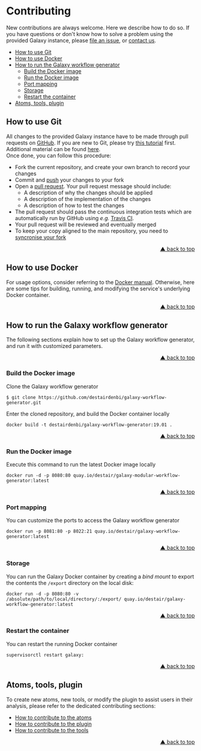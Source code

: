 # Contributing

New contributions are always welcome. Here we describe how to do so. If you have questions or don't know how to solve a problem using the provided Galaxy instance, please [file an issue](https://github.com/destairdenbi/galaxy-modular-workflow-generator/issues), or [contact us](https://destair.bioinf.uni-leipzig.de/about/).

- [How to use Git](#how-to-use-git)
- [How to use Docker](#how-to-use-docker)
- [How to run the Galaxy workflow generator](#how-to-run-the-galaxy-workflow-generator)
  - [Build the Docker image](#build-the-docker-image)
  - [Run the Docker image](#run-the-docker-image)
  - [Port mapping](#port-mapping)
  - [Storage](#storage)
  - [Restart the container](#restart-the-container)
- [Atoms, tools, plugin](##atoms-tools-plugin)


## How to use Git

All changes to the provided Galaxy instance have to be made through pull requests on [GitHub](https://github.com/). 
If you are new to Git, please try [this tutorial](https://try.github.com/) first. Additional material can be found [here](https://help.github.com/articles/good-resources-for-learning-git-and-github/).  
Once done, you can follow this procedure:

- Fork the current repository, and create your own branch to record your changes
- Commit and [push](https://help.github.com/articles/pushing-to-a-remote/) your changes to your fork
- Open a [pull request](https://help.github.com/articles/creating-a-pull-request/). Your pull request message should include:
  - A description of why the changes should be applied
  - A description of the implementation of the changes
  - A description of how to test the changes
- The pull request should pass the continuous integration tests which are automatically run by GitHub using *e.g.* [Travis CI](https://travis-ci.org/).
- Your pull request will be reviewed and eventually merged
- To keep your copy aligned to the main repository, you need to [syncronise your fork](https://help.github.com/articles/syncing-a-fork/)
<p align="right"><a href="#top">&#x25B2; back to top</a></p>


## How to use Docker

For usage options, consider referring to the [Docker manual](https://docs.docker.io/). Otherwise, here are some tips for building, running, and modifying the service's underlying Docker container.
<p align="right"><a href="#top">&#x25B2; back to top</a></p>


## How to run the Galaxy workflow generator

The following sections explain how to set up the Galaxy workflow generator, and run it with customized parameters.
<p align="right"><a href="#top">&#x25B2; back to top</a></p>


### Build the Docker image

Clone the Galaxy workflow generator
```
$ git clone https://github.com/destairdenbi/galaxy-workflow-generator.git
```

Enter the cloned repository, and build the Docker container locally
```
docker build -t destairdenbi/galaxy-workflow-generator:19.01 .
```
<p align="right"><a href="#top">&#x25B2; back to top</a></p>



### Run the Docker image

Execute this command to run the latest Docker image locally

```
docker run -d -p 8080:80 quay.io/destair/galaxy-modular-workflow-generator:latest
```
<p align="right"><a href="#top">&#x25B2; back to top</a></p>


### Port mapping

You can customize the ports to access the Galaxy workflow generator
```
docker run -p 8081:80 -p 8022:21 quay.io/destair/galaxy-workflow-generator:latest
```
<p align="right"><a href="#top">&#x25B2; back to top</a></p>


### Storage
You can run the Galaxy Docker container by creating a *bind mount* to export the contents the ``/export`` directory on the local disk:
```
docker run -d -p 8080:80 -v /absolute/path/to/local/directory/:/export/ quay.io/destair/galaxy-workflow-generator:latest
```
<p align="right"><a href="#top">&#x25B2; back to top</a></p>


### Restart the container

You can restart the running Docker container
```
supervisorctl restart galaxy:
```
<p align="right"><a href="#top">&#x25B2; back to top</a></p>


## Atoms, tools, plugin

To create new atoms, new tools, or modify the plugin to assist users in their analysis, please refer to the dedicated contributing sections:
- [How to contribute to the atoms](https://github.com/destairdenbi/galaxy-atoms)
- [How to contribute to the plugin](https://github.com/destairdenbi/galaxy-webhooks)
- [How to contribute to the tools](https://github.com/destairdenbi/galaxy-tools)
<p align="right"><a href="#top">&#x25B2; back to top</a></p>
